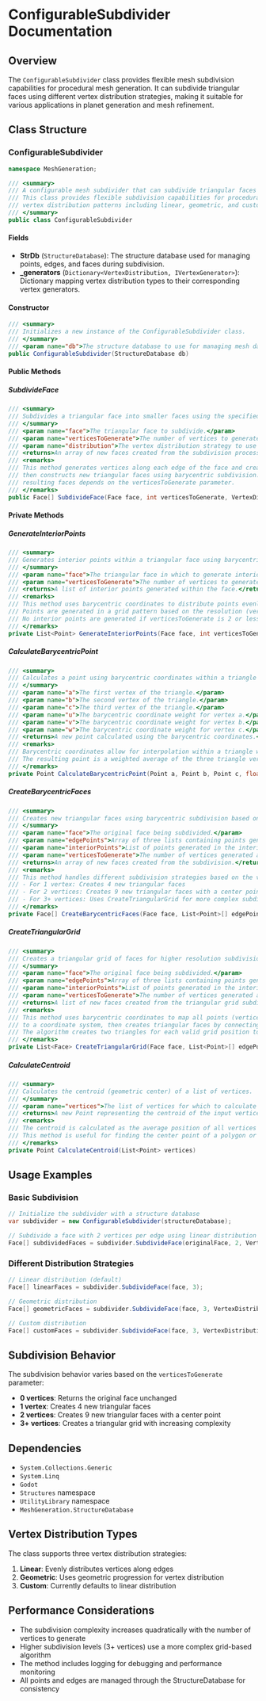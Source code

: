 # ConfigurableSubdivider Documentation

## Overview

The `ConfigurableSubdivider` class provides flexible mesh subdivision capabilities for procedural mesh generation. It can subdivide triangular faces using different vertex distribution strategies, making it suitable for various applications in planet generation and mesh refinement.

## Class Structure

### ConfigurableSubdivider

```csharp
namespace MeshGeneration;

/// <summary>
/// A configurable mesh subdivider that can subdivide triangular faces using different vertex distribution strategies.
/// This class provides flexible subdivision capabilities for procedural mesh generation, supporting various
/// vertex distribution patterns including linear, geometric, and custom distributions.
/// </summary>
public class ConfigurableSubdivider
```

#### Fields

- **StrDb** (`StructureDatabase`): The structure database used for managing points, edges, and faces during subdivision.
- **_generators** (`Dictionary<VertexDistribution, IVertexGenerator>`): Dictionary mapping vertex distribution types to their corresponding vertex generators.

#### Constructor

```csharp
/// <summary>
/// Initializes a new instance of the ConfigurableSubdivider class.
/// </summary>
/// <param name="db">The structure database to use for managing mesh data during subdivision.</param>
public ConfigurableSubdivider(StructureDatabase db)
```

#### Public Methods

##### SubdivideFace

```csharp
/// <summary>
/// Subdivides a triangular face into smaller faces using the specified vertex distribution strategy.
/// </summary>
/// <param name="face">The triangular face to subdivide.</param>
/// <param name="verticesToGenerate">The number of vertices to generate along each edge of the face.</param>
/// <param name="distribution">The vertex distribution strategy to use (default: Linear).</param>
/// <returns>An array of new faces created from the subdivision process.</returns>
/// <remarks>
/// This method generates vertices along each edge of the face and creates interior points,
/// then constructs new triangular faces using barycentric subdivision. The number of 
/// resulting faces depends on the verticesToGenerate parameter.
/// </remarks>
public Face[] SubdivideFace(Face face, int verticesToGenerate, VertexDistribution distribution = VertexDistribution.Linear)
```

#### Private Methods

##### GenerateInteriorPoints

```csharp
/// <summary>
/// Generates interior points within a triangular face using barycentric coordinates.
/// </summary>
/// <param name="face">The triangular face in which to generate interior points.</param>
/// <param name="verticesToGenerate">The number of vertices to generate along each edge.</param>
/// <returns>A list of interior points generated within the face.</returns>
/// <remarks>
/// This method uses barycentric coordinates to distribute points evenly within the triangular face.
/// Points are generated in a grid pattern based on the resolution (verticesToGenerate + 1).
/// No interior points are generated if verticesToGenerate is 2 or less.
/// </remarks>
private List<Point> GenerateInteriorPoints(Face face, int verticesToGenerate)
```

##### CalculateBarycentricPoint

```csharp
/// <summary>
/// Calculates a point using barycentric coordinates within a triangle defined by three vertices.
/// </summary>
/// <param name="a">The first vertex of the triangle.</param>
/// <param name="b">The second vertex of the triangle.</param>
/// <param name="c">The third vertex of the triangle.</param>
/// <param name="u">The barycentric coordinate weight for vertex a.</param>
/// <param name="v">The barycentric coordinate weight for vertex b.</param>
/// <param name="w">The barycentric coordinate weight for vertex c.</param>
/// <returns>A new point calculated using the barycentric coordinates.</returns>
/// <remarks>
/// Barycentric coordinates allow for interpolation within a triangle where u + v + w = 1.
/// The resulting point is a weighted average of the three triangle vertices.
/// </remarks>
private Point CalculateBarycentricPoint(Point a, Point b, Point c, float u, float v, float w)
```

##### CreateBarycentricFaces

```csharp
/// <summary>
/// Creates new triangular faces using barycentric subdivision based on edge and interior points.
/// </summary>
/// <param name="face">The original face being subdivided.</param>
/// <param name="edgePoints">Array of three lists containing points generated along each edge.</param>
/// <param name="interiorPoints">List of points generated in the interior of the face.</param>
/// <param name="verticesToGenerate">The number of vertices generated along each edge.</param>
/// <returns>An array of new faces created from the subdivision.</returns>
/// <remarks>
/// This method handles different subdivision strategies based on the verticesToGenerate parameter:
/// - For 1 vertex: Creates 4 new triangular faces
/// - For 2 vertices: Creates 9 new triangular faces with a center point
/// - For 3+ vertices: Uses CreateTriangularGrid for more complex subdivision
/// </remarks>
private Face[] CreateBarycentricFaces(Face face, List<Point>[] edgePoints, List<Point> interiorPoints, int verticesToGenerate)
```

##### CreateTriangularGrid

```csharp
/// <summary>
/// Creates a triangular grid of faces for higher resolution subdivisions (3+ vertices per edge).
/// </summary>
/// <param name="face">The original face being subdivided.</param>
/// <param name="edgePoints">Array of three lists containing points generated along each edge.</param>
/// <param name="interiorPoints">List of points generated in the interior of the face.</param>
/// <param name="verticesToGenerate">The number of vertices generated along each edge.</param>
/// <returns>A list of new faces created from the triangular grid subdivision.</returns>
/// <remarks>
/// This method uses barycentric coordinates to map all points (vertices, edge points, and interior points)
/// to a coordinate system, then creates triangular faces by connecting adjacent points in the grid.
/// The algorithm creates two triangles for each valid grid position to ensure complete coverage.
/// </remarks>
private List<Face> CreateTriangularGrid(Face face, List<Point>[] edgePoints, List<Point> interiorPoints, int verticesToGenerate)
```

##### CalculateCentroid

```csharp
/// <summary>
/// Calculates the centroid (geometric center) of a list of vertices.
/// </summary>
/// <param name="vertices">The list of vertices for which to calculate the centroid.</param>
/// <returns>A new Point representing the centroid of the input vertices.</returns>
/// <remarks>
/// The centroid is calculated as the average position of all vertices in the list.
/// This method is useful for finding the center point of a polygon or vertex group.
/// </remarks>
private Point CalculateCentroid(List<Point> vertices)
```

## Usage Examples

### Basic Subdivision

```csharp
// Initialize the subdivider with a structure database
var subdivider = new ConfigurableSubdivider(structureDatabase);

// Subdivide a face with 2 vertices per edge using linear distribution
Face[] subdividedFaces = subdivider.SubdivideFace(originalFace, 2, VertexDistribution.Linear);
```

### Different Distribution Strategies

```csharp
// Linear distribution (default)
Face[] linearFaces = subdivider.SubdivideFace(face, 3);

// Geometric distribution
Face[] geometricFaces = subdivider.SubdivideFace(face, 3, VertexDistribution.Geometric);

// Custom distribution
Face[] customFaces = subdivider.SubdivideFace(face, 3, VertexDistribution.Custom);
```

## Subdivision Behavior

The subdivision behavior varies based on the `verticesToGenerate` parameter:

- **0 vertices**: Returns the original face unchanged
- **1 vertex**: Creates 4 new triangular faces
- **2 vertices**: Creates 9 new triangular faces with a center point
- **3+ vertices**: Creates a triangular grid with increasing complexity

## Dependencies

- `System.Collections.Generic`
- `System.Linq`
- `Godot`
- `Structures` namespace
- `UtilityLibrary` namespace
- `MeshGeneration.StructureDatabase`

## Vertex Distribution Types

The class supports three vertex distribution strategies:

1. **Linear**: Evenly distributes vertices along edges
2. **Geometric**: Uses geometric progression for vertex distribution
3. **Custom**: Currently defaults to linear distribution

## Performance Considerations

- The subdivision complexity increases quadratically with the number of vertices to generate
- Higher subdivision levels (3+ vertices) use a more complex grid-based algorithm
- The method includes logging for debugging and performance monitoring
- All points and edges are managed through the StructureDatabase for consistency